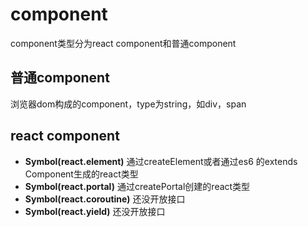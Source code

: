 # component
component类型分为react component和普通component

## 普通component
浏览器dom构成的component，type为string，如div，span

## react component
* **Symbol(react.element)** 通过createElement或者通过es6 的extends Component生成的react类型
* **Symbol(react.portal)** 通过createPortal创建的react类型
* **Symbol(react.coroutine)** 还没开放接口
* **Symbol(react.yield)** 还没开放接口
